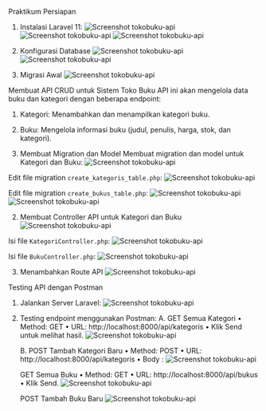 Praktikum
Persiapan

1. Instalasi Laravel 11:
   ![Screenshot tokobuku-api](images/1.png)
   ![Screenshot tokobuku-api](images/2.png)
   ![Screenshot tokobuku-api](images/3.png)

2. Konfigurasi Database
   ![Screenshot tokobuku-api](images/4.png)
   ![Screenshot tokobuku-api](images/5.png)

3. Migrasi Awal
   ![Screenshot tokobuku-api](images/6.png)

Membuat API CRUD untuk Sistem Toko Buku
API ini akan mengelola data buku dan kategori dengan beberapa endpoint:

1. Kategori: Menambahkan dan menampilkan kategori buku.
2. Buku: Mengelola informasi buku (judul, penulis, harga, stok, dan kategori).

3. Membuat Migration dan Model
   Membuat migration dan model untuk Kategori dan Buku:
   ![Screenshot tokobuku-api](images/7.png)

Edit file migration `create_kategoris_table.php`:
![Screenshot tokobuku-api](images/8.png)

Edit file migration `create_bukus_table.php`:
![Screenshot tokobuku-api](images/9.png)
![Screenshot tokobuku-api](images/10.png)

2. Membuat Controller API untuk Kategori dan Buku
   ![Screenshot tokobuku-api](images/11.png)

Isi file `KategoriController.php`:
![Screenshot tokobuku-api](images/12.png)

Isi file `BukuController.php`:
![Screenshot tokobuku-api](images/13.png)

3. Menambahkan Route API
   ![Screenshot tokobuku-api](images/14.png)

Testing API dengan Postman

1. Jalankan Server Laravel:
   ![Screenshot tokobuku-api](images/15.png)

2. Testing endpoint menggunakan Postman:
   A. GET Semua Kategori
   • Method: GET
   • URL: http://localhost:8000/api/kategoris
   • Klik Send untuk melihat hasil.
   ![Screenshot tokobuku-api](images/16.png)

    B. POST Tambah Kategori Baru
    • Method: POST
    • URL: http://localhost:8000/api/kategoris
    • Body :
    ![Screenshot tokobuku-api](images/17.png)

    GET Semua Buku
    • Method: GET
    • URL: http://localhost:8000/api/bukus
    • Klik Send.
    ![Screenshot tokobuku-api](images/18.png)

    POST Tambah Buku Baru
    ![Screenshot tokobuku-api](images/19.png)
   
